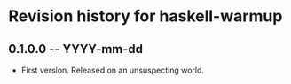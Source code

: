# Revision history for haskell-warmup

## 0.1.0.0 -- YYYY-mm-dd

* First version. Released on an unsuspecting world.
